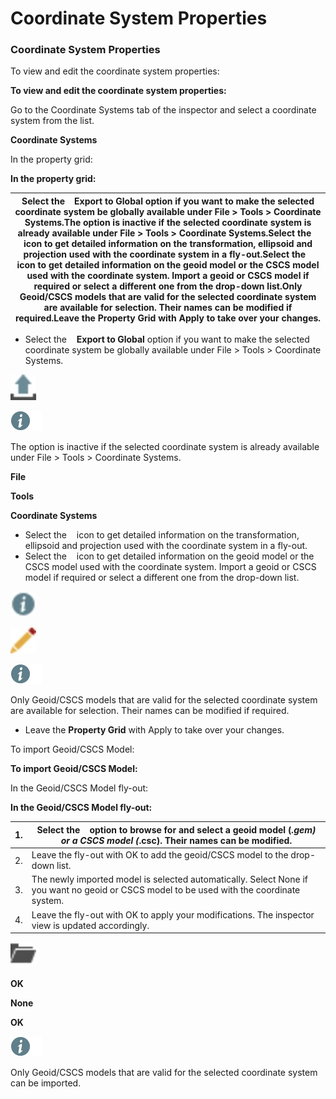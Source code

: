 # Coordinate System Properties

### Coordinate System Properties

To view and edit the coordinate system properties:

**To view and edit the coordinate system properties:**

Go to the Coordinate Systems tab of the inspector and select a coordinate system from the list.

**Coordinate Systems**

In the property grid:

**In the property grid:**

| Select the    Export to Global option if you want to make the selected coordinate system be globally available under File > Tools > Coordinate Systems.The option is inactive if the selected coordinate system is already available under File > Tools > Coordinate Systems.Select the    icon to get detailed information on the transformation, ellipsoid and projection used with the coordinate system in a fly-out.Select the    icon to get detailed information on the geoid model or the CSCS model used with the coordinate system. Import a geoid or CSCS model if required or select a different one from the drop-down list.Only Geoid/CSCS models that are valid for the selected coordinate system are available for selection. Their names can be modified if required.Leave the Property Grid with Apply to take over your changes. |
| --- |

- Select the    **Export to Global** option if you want to make the selected coordinate system be globally available under File > Tools > Coordinate Systems.

![Image](graphics/00466037.jpg)

![Image](./data/icons/note.gif)

The option is inactive if the selected coordinate system is already available under File > Tools > Coordinate Systems.

**File**

**Tools**

**Coordinate Systems**

- Select the    icon to get detailed information on the transformation, ellipsoid and projection used with the coordinate system in a fly-out.
- Select the    icon to get detailed information on the geoid model or the CSCS model used with the coordinate system. Import a geoid or CSCS model if required or select a different one from the drop-down list.

![Image](graphics/00467792.jpg)

![Image](graphics/00467046.jpg)

![Image](./data/icons/note.gif)

Only Geoid/CSCS models that are valid for the selected coordinate system are available for selection. Their names can be modified if required.

- Leave the **Property Grid** with Apply to take over your changes.

To import Geoid/CSCS Model:

**To import Geoid/CSCS Model:**

In the Geoid/CSCS Model fly-out:

**In the Geoid/CSCS Model fly-out:**

| 1. | Select the    option to browse for and select a geoid model (*.gem) or a CSCS model (*.csc). Their names can be modified. |
| --- | --- |
| 2. | Leave the fly-out with OK to add the geoid/CSCS model to the drop-down list. |
| 3. | The newly imported model is selected automatically. Select None if you want no geoid or CSCS model to be used with the coordinate system. |
| 4. | Leave the fly-out with OK to apply your modifications. The inspector view is updated accordingly. |

![Image](graphics/00466058.jpg)

**OK**

**None**

**OK**

![Image](./data/icons/note.gif)

Only Geoid/CSCS models that are valid for the selected coordinate system can be imported.

